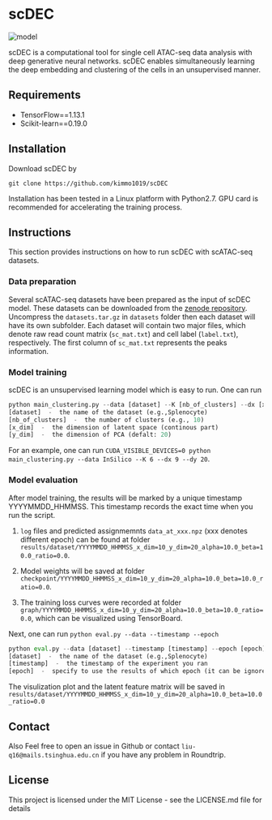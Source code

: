 # scDEC

![model](https://github.com/kimmo1019/scDEC/blob/master/model.png)

scDEC is a computational tool for single cell ATAC-seq data analysis with deep generative neural networks. scDEC enables simultaneously learning the deep embedding and clustering of the cells in an unsupervised manner.

## Requirements
- TensorFlow==1.13.1
- Scikit-learn==0.19.0

## Installation
Download scDEC by
```shell
git clone https://github.com/kimmo1019/scDEC
```
Installation has been tested in a Linux platform with Python2.7. GPU card is recommended for accelerating the training process.

## Instructions

This section provides instructions on how to run scDEC with scATAC-seq datasets.

### Data preparation

Several scATAC-seq datasets have been prepared as the input of scDEC model. These datasets can be downloaded from the [zenode repository](https://zenodo.org/record/3984189#.XzDpJRNKhTY). Uncompress the `datasets.tar.gz` in `datasets` folder then each dataset will have its own subfolder. Each dataset will contain two major files, which denote raw read count matrix (`sc_mat.txt`) and cell label (`label.txt`), respectively. The first column of `sc_mat.txt` represents the peaks information.

### Model training

scDEC is an unsupervised learning model which is easy to run. One can run 

```python
python main_clustering.py --data [dataset] --K [nb_of_clusters] --dx [x_dim] --dy [y_dim] 
[dataset]  -  the name of the dataset (e.g.,Splenocyte)
[nb_of_clusters]  -  the number of clusters (e.g., 10)
[x_dim]  -  the dimension of latent space (continous part)
[y_dim]  -  the dimension of PCA (defalt: 20)
```
For an example, one can run `CUDA_VISIBLE_DEVICES=0 python main_clustering.py --data InSilico --K 6 --dx 9 --dy 20`.

### Model evaluation

After model training, the results will be marked by a unique timestamp YYYYMMDD_HHMMSS. This timestamp records the exact time when you run the script.

 1) `log` files and predicted assignmemnts `data_at_xxx.npz` (xxx denotes different epoch) can be found at folder `results/dataset/YYYYMMDD_HHMMSS_x_dim=10_y_dim=20_alpha=10.0_beta=10.0_ratio=0.0`.
 
 2) Model weights will be saved at folder `checkpoint/YYYYMMDD_HHMMSS_x_dim=10_y_dim=20_alpha=10.0_beta=10.0_ratio=0.0`. 
 
 3) The training loss curves were recorded at folder `graph/YYYYMMDD_HHMMSS_x_dim=10_y_dim=20_alpha=10.0_beta=10.0_ratio=0.0`, which can be visualized using TensorBoard.

 Next, one can run `python eval.py --data --timestamp --epoch` 
 
```python
python eval.py --data [dataset] --timestamp [timestamp] --epoch [epoch]
[dataset]  -  the name of the dataset (e.g.,Splenocyte)
[timestamp]  -  the timestamp of the experiment you ran
[epoch]  -  specify to use the results of which epoch (it can be ignored)
```

The visulization plot and the latent feature matrix will be saved in `results/dataset/YYYYMMDD_HHMMSS_x_dim=10_y_dim=20_alpha=10.0_beta=10.0_ratio=0.0`

 
## Contact

Also Feel free to open an issue in Github or contact `liu-q16@mails.tsinghua.edu.cn` if you have any problem in Roundtrip.

## License

This project is licensed under the MIT License - see the LICENSE.md file for details